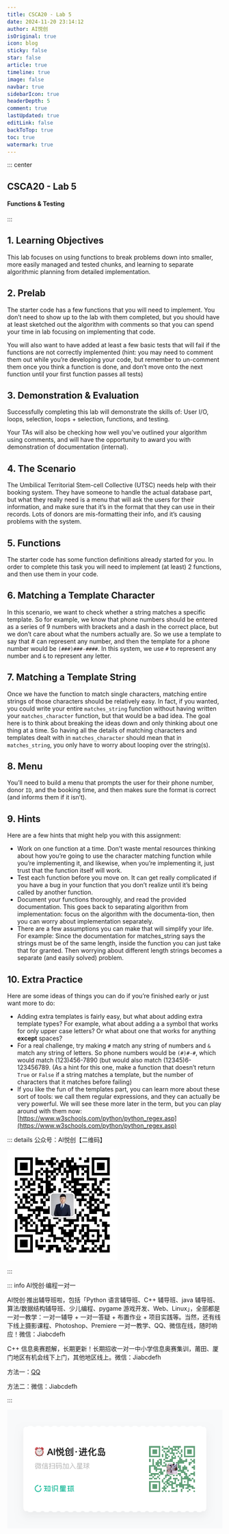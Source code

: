 ```yaml
---
title: CSCA20 - Lab 5
date: 2024-11-20 23:14:12
author: AI悦创
isOriginal: true
icon: blog
sticky: false
star: false
article: true
timeline: true
image: false
navbar: true
sidebarIcon: true
headerDepth: 5
comment: true
lastUpdated: true 
editLink: false
backToTop: true
toc: true
watermark: true
---
```


::: center

## CSCA20 - Lab 5

#### Functions & Testing

:::

## 1. Learning Objectives

This lab focuses on using functions to break problems down into smaller, more easily managed and tested chunks, and learning to separate algorithmic planning from detailed implementation.

## 2. Prelab

The starter code has a few functions that you will need to implement. You don’t need to show up to the lab with them completed, but you should have at least sketched out the algorithm with comments so that you can spend your time in lab focusing on implementing that code.

You will also want to have added at least a few basic tests that will fail if the functions are not correctly implemented (hint: you may need to comment them out while you’re developing your code, but remember to un-comment them once you think a function is done, and don’t move onto the next function until your first function passes all tests)

## 3. Demonstration & Evaluation

Successfully completing this lab will demonstrate the skills of: User I/O, loops, selection, loops + selection, functions, and testing.

Your TAs will also be checking how well you’ve outlined your algorithm using comments, and will have the opportunity to award you with demonstration of documentation (internal).

## 4. The Scenario

The Umbilical Territorial Stem-cell Collective (UTSC) needs help with their booking system. They have someone to handle the actual database part, but what they really need is a menu that will ask the users for their information, and make sure that it’s in the format that they can use in their records. Lots of donors are mis-formatting their info, and it’s causing problems with the system.

## 5. Functions

The starter code has some function definitions already started for you. In order to complete this task you will need to implement (at least) 2 functions, and then use them in your code.

## 6. Matching a Template Character

In this scenario, we want to check whether a string matches a specific template. So for example, we know that phone numbers should be entered as a series of 9 numbers with brackets and a dash in the correct place, but we don’t care about what the numbers actually are. So we use a template to say that # can represent any number, and then the template for a phone number would be `(###)###-####`. In this system, we use `#` to represent any number and `&` to represent any letter.

## 7. Matching a Template String

Once we have the function to match single characters, matching entire strings of those characters should be relatively easy. In fact, if you wanted, you could write your entire `matches_string` function without having written your `matches_character` function, but that would be a bad idea. The goal here is to think about breaking the ideas down and only thinking about one thing at a time. So having all the details of matching characters and templates dealt with in `matches_character` should mean that in `matches_string`, you only have to worry about looping over the string(s).

## 8. Menu

You’ll need to build a menu that prompts the user for their phone number, donor `ID`, and the booking time, and then makes sure the format is correct (and informs them if it isn’t).

## 9. Hints

Here are a few hints that might help you with this assignment:

- Work on one function at a time. Don’t waste mental resources thinking about how you’re going to use the character matching function while you’re implementing it, and likewise, when you’re implementing it, just trust that the function itself will work.
- Test each function before you move on. It can get really complicated if you have a bug in your function that you don’t realize until it’s being called by another function.
- Document your functions thoroughly, and read the provided documentation. This goes back to separating algorithm from implementation: focus on the algorithm with the documenta-tion, then you can worry about implementation separately.
- There are a few assumptions you can make that will simplify your life. For example: Since the documentation for matches_string says the strings must be of the same length, inside the function you can just take that for granted. Then worrying about different length strings becomes a separate (and easily solved) problem.

## 10. Extra Practice

Here are some ideas of things you can do if you’re finished early or just want more to do:

- Adding extra templates is fairly easy, but what about adding extra template types? For example, what about adding a a symbol that works for only upper case letters? Or what about one that works for anything **except** spaces?
- For a real challenge, try making `#` match any string of numbers and `&` match any string of letters. So phone numbers would be `(#)#-#`, which would match (123)456-7890 (but would also match (12345)6-123456789. (As a hint for this one, make a function that doesn’t return `True` or `False` if a string matches a template, but the number of characters that it matches before failing)
- If you like the fun of the templates part, you can learn more about these sort of tools: we call them regular expressions, and they can actually be very powerful. We will see these more later in the term, but you can play around with them now: [https://www.w3schools.com/python/python_regex.asp](https://www.w3schools.com/python/python_regex.asp)







::: details 公众号：AI悦创【二维码】

![](/gzh.jpg)

:::

::: info AI悦创·编程一对一

AI悦创·推出辅导班啦，包括「Python 语言辅导班、C++ 辅导班、java 辅导班、算法/数据结构辅导班、少儿编程、pygame 游戏开发、Web、Linux」，全部都是一对一教学：一对一辅导 + 一对一答疑 + 布置作业 + 项目实践等。当然，还有线下线上摄影课程、Photoshop、Premiere 一对一教学、QQ、微信在线，随时响应！微信：Jiabcdefh

C++ 信息奥赛题解，长期更新！长期招收一对一中小学信息奥赛集训，莆田、厦门地区有机会线下上门，其他地区线上。微信：Jiabcdefh

方法一：[QQ](http://wpa.qq.com/msgrd?v=3&uin=1432803776&site=qq&menu=yes)

方法二：微信：Jiabcdefh

:::

![](/zsxq.jpg)




